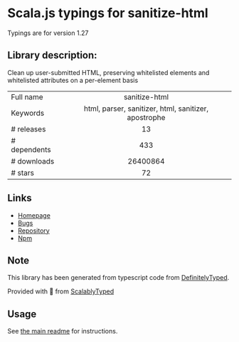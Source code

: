 
# Scala.js typings for sanitize-html

Typings are for version 1.27

## Library description:
Clean up user-submitted HTML, preserving whitelisted elements and whitelisted attributes on a per-element basis

|                    |                 |
| ------------------ | :-------------: |
| Full name          | sanitize-html |
| Keywords           | html, parser, sanitizer, html, sanitizer, apostrophe |
| # releases         | 13 |
| # dependents       | 433 |
| # downloads        | 26400864 |
| # stars            | 72 |

## Links
- [Homepage](https://github.com/punkave/sanitize-html#readme)
- [Bugs](https://github.com/punkave/sanitize-html/issues)
- [Repository](https://github.com/punkave/sanitize-html)
- [Npm](https://www.npmjs.com/package/sanitize-html)
    


## Note
This library has been generated from typescript code from [DefinitelyTyped](https://definitelytyped.org).

Provided with :purple_heart: from [ScalablyTyped](https://github.com/oyvindberg/ScalablyTyped)

## Usage
See [the main readme](../../readme.md) for instructions.



